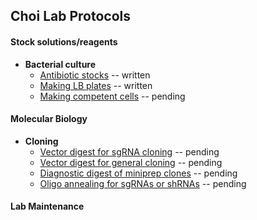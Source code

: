 ## Choi Lab Protocols

#### Stock solutions/reagents
- **Bacterial culture**
	* [Antibiotic stocks](/stocks/bacterial/antibiotic_stocks.md) -- written
	* [Making LB plates](/stocks/bacterial/making_LB_plates.md) -- written
	* [Making competent cells](/stocks/bacterial/making_competent_cells.md) -- pending

  
#### Molecular Biology
- **Cloning**
	* [Vector digest for sgRNA cloning](vector_digest_for_sgRNA_cloning.md)  -- pending
	* [Vector digest for general cloning](vector_digest_for_general_cloning.md) -- pending
	* [Diagnostic digest of miniprep clones](diagnostic_digest_of_miniprep_clones.md)  -- pending
	* [Oligo annealing for sgRNAs or shRNAs](oligo_annealing.md)  -- pending


#### Lab Maintenance


